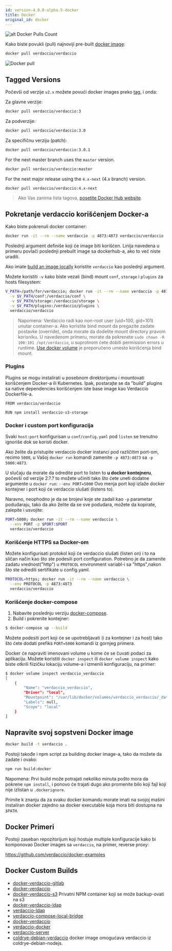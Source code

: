 ```yaml
---
id: version-4.0.0-alpha.5-docker
title: Docker
original_id: docker
---
```

![alt Docker Pulls Count](http://dockeri.co/image/verdaccio/verdaccio "Docker Pulls Count")

Kako biste povukli (pull) najnoviji pre-built [docker image](https://hub.docker.com/r/verdaccio/verdaccio/):

```bash
docker pull verdaccio/verdaccio
```

![Docker pull](assets/docker_verdaccio.gif)

## Tagged Versions

Počevši od verzije `v2.x` možete povući docker images preko [tag](https://hub.docker.com/r/verdaccio/verdaccio/tags/), i onda:

Za glavne verzije:

```bash
docker pull verdaccio/verdaccio:3
```

Za podverzije:

```bash
docker pull verdaccio/verdaccio:3.0
```

Za specifičnu verziju (patch):

```bash
docker pull verdaccio/verdaccio:3.0.1
```

For the next master branch uses the `master` version.

```bash
docker pull verdaccio/verdaccio:master
```

For the next major release using the `4.x-next` (4.x branch) version.

```bash
docker pull verdaccio/verdaccio:4.x-next
```

> Ako Vas zanima lista tagova, [posetite Docker Hub website](https://hub.docker.com/r/verdaccio/verdaccio/tags/).

## Pokretanje verdaccio korišćenjem Docker-a

Kako biste pokrenuli docker container:

```bash
docker run -it --rm --name verdaccio -p 4873:4873 verdaccio/verdaccio
```

Poslednji argument definiše koji će image biti korišćen. Linija navedena u primeru povlači poslednji prebuilt image sa dockerhub-a, ako to već niste uradili.

Ako imate [build an image locally](#build-your-own-docker-image) koristite `verdaccio` kao poslednji argument.

Možete koristiti `-v` kako biste vezali (bind) mount `conf`, `storage` i `plugins` za hosts filesystem:

```bash
V_PATH=/path/for/verdaccio; docker run -it --rm --name verdaccio -p 4873:4873 \
  -v $V_PATH/conf:/verdaccio/conf \
  -v $V_PATH/storage:/verdaccio/storage \
  -v $V_PATH/plugins:/verdaccio/plugins \
  verdaccio/verdaccio
```

> Napomena: Verdaccio radi kao non-root user (uid=100, gid=101) unutar container-a. Ako koristite bind mount da pregazite zadate postavke (override), onda morate da dodelite mount directory pravom korisniku. U navedenom primeru, morate da pokrenete `sudo chown -R 100:101 /opt/verdaccio`, u suprotnom ćete dobiti permission errors u runtime. [Use docker volume](https://docs.docker.com/storage/volumes/) je preporučeno umesto korišćenja bind mount.

### Plugins

Plugins se mogu instalirati u posebnom direktorijumu i mountovati korišćenjem Docker-a ili Kubernetes. Ipak, postarajte se da "build" plugins sa native dependencies korišćenjem iste base image kao Verdaccio Dockerfile-a.

```docker
FROM verdaccio/verdaccio

RUN npm install verdaccio-s3-storage
```

### Docker i custom port konfiguracija

Svaki `host:port` konfigurisan u `conf/config.yaml` pod `listen` se trenutno ignoriše dok se koristi docker.

Ako želite da pristupite verdaccio docker instanci pod različitim port-om, recimo `5000`, u Vašoj `docker run` komandi zamenite `-p 4873:4873` sa `-p 5000:4873`.

U slučaju da morate da odredite port to listen to **u docker kontejneru**, počevši od verzije 2.?.? to možete učiniti tako što ćete uneti dodatne argumente u `docker run`: `--env PORT=5000` Ovo menja port koji izlaže docker kontejner i port koji će verdaccio slušati (listens to).

Naravno, neophodno je da se brojevi koje ste zadali kao `-p` parametar podudaraju, tako da ako želite da se sve podudara, možete da kopirate, zalepite i usvojite:

```bash
PORT=5000; docker run -it --rm --name verdaccio \
  --env PORT -p $PORT:$PORT
  verdaccio/verdaccio
```

### Korišćenje HTTPS sa Docker-om

Možete konfigurisati protokol koji će verdaccio slušati (listen on) i to na sličan način kao što ste podesili port configuration. Potrebno je da zamenite zadatu vrednost("http") u `PROTOCOL` environment variabl-i sa "https",nakon što ste odredili sertifikate u config.yaml.

```bash
PROTOCOL=https; docker run -it --rm --name verdaccio \
  --env PROTOCOL -p 4873:4873
  verdaccio/verdaccio
```

### Korišćenje docker-compose

1. Nabavite poslednju verziju [docker-compose](https://github.com/docker/compose).
2. Build i pokrenite kontejner:

```bash
$ docker-compose up --build
```

Možete podesiti port koji će se upotrebljavati (i za kontejner i za host) tako što ćete dodati prefiks `PORT=5000` komandi iz gornjeg primera.

Docker će napraviti imenovani volume u kome će se čuvati podaci za aplikaciju. Možete koristiti `docker inspect` ili `docker volume inspect` kako biste otkrili fiizičku lokaciju volume-a i izmenili konfiguraciju, na primer:

```bash
$ docker volume inspect verdaccio_verdaccio
[
    {
        "Name": "verdaccio_verdaccio",
        "Driver": "local",
        "Mountpoint": "/var/lib/docker/volumes/verdaccio_verdaccio/_data",
        "Labels": null,
        "Scope": "local"
    }
]

```

## Napravite svoj sopstveni Docker image

```bash
docker build -t verdaccio .
```

Postoji takođe i npm script za building docker image-a, tako da možete da zadate i ovako:

```bash
npm run build:docker
```

Napomena: Prvi build može potrajati nekoliko minuta pošto mora da pokrene `npm install`, i ponovo će trajati dugo ako promenite bilo koji fajl koji nije izlistan u `.dockerignore`.

Primite k znanju da za svaku docker komandu morate imati na svojoj mašini instaliran docker zajedno sa docker executable koja mora biti dostupna na `$PATH`.

## Docker Primeri

Postoji zaseban repozitorijum koji hostuje multiple konfiguracije kako bi komponovao Docker images sa `verdaccio`, na primer, reverse proxy:

<https://github.com/verdaccio/docker-examples>

## Docker Custom Builds

* [docker-verdaccio-gitlab](https://github.com/snics/docker-verdaccio-gitlab)
* [docker-verdaccio](https://github.com/deployable/docker-verdaccio)
* [docker-verdaccio-s3](https://github.com/asynchrony/docker-verdaccio-s3) Privatni NPM container koji se može backup-ovati na s3
* [docker-verdaccio-ldap](https://github.com/snadn/docker-verdaccio-ldap)
* [verdaccio-ldap](https://github.com/nathantreid/verdaccio-ldap)
* [verdaccio-compose-local-bridge](https://github.com/shingtoli/verdaccio-compose-local-bridge)
* [docker-verdaccio](https://github.com/Global-Solutions/docker-verdaccio)
* [verdaccio-docker](https://github.com/idahobean/verdaccio-docker)
* [verdaccio-server](https://github.com/andru255/verdaccio-server)
* [coldrye-debian-verdaccio](https://github.com/coldrye-docker/coldrye-debian-verdaccio) docker image omogućava verdaccio iz coldrye-debian-nodejs.